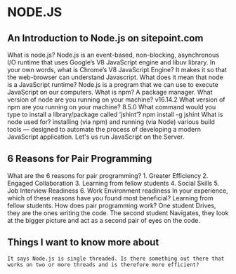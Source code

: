 # NODE.JS

## An Introduction to Node.js on sitepoint.com

What is node.js? 
    Node.js is an event-based, non-blocking, asynchronous I/O runtime that uses Google’s V8 JavaScript engine and libuv library.
In your own words, what is Chrome’s V8 JavaScript Engine?
    It makes it so that the web-browser can understand Javascript.
What does it mean that node is a JavaScript runtime?
    Node.js is a program that we can use to execute JavaScript on our computers.
What is npm?
    A package manager.
What version of node are you running on your machine?
    v16.14.2
What version of npm are you running on your machine?
    8.5.0
What command would you type to install a library/package called ‘jshint’?
    npm install -g jshint
What is node used for?
     installing (via npm) and running (via Node) various build tools — designed to automate the process of developing a modern JavaScript application.
    Let's us run JavaScript on the Server.

## 6 Reasons for Pair Programming

What are the 6 reasons for pair programming?
    1. Greater Efficiency 2. Engaged Collaboration 3. Learning from fellow students 4. Social Skills 5. Job Interview Readiness 6. Work Environment readiness
In your experience, which of these reasons have you found most beneficial?
    Learning from fellow students.
How does pair programming work?
    One student Drives, they are the ones writing the code. The second student Navigates, they look at the bigger picture and act as a second pair of eyes on the code.

## Things I want to know more about
    It says Node.js is single threaded. Is there something out there that works on two or more threads and is therefore more efficient?